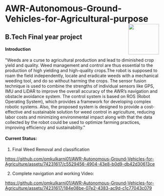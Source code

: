 # AWR-Autonomous-Ground-Vehicles-for-Agricultural-purpose <img align="right" width="100" height="100" src="https://github.com/omkulkarni01/AWR-Autonomous-Ground-Vehicles-for-Agriculture/blob/main/Simulation%20and%20Image%20processing%20Outputs/Level_1_complete.gif">

## B.Tech Final year project 
#### Introduction
"Weeds are a curse to agricultural production and lead to diminished crop yield and quality. Weed management and control are thus essential to the production of high yielding and high-quality crops.The robot is supposed to roam the field independently, locate and eradicate weeds with a mechanical weeding tool, and do so without harming the crops. The sensor fusion technique is used to combine the strengths of individual sensors like GPS, IMU and LiDAR to improve the overall accuracy of the AWR’s navigation and obstacle avoidance system. The control system is based on ROS (Robot Operating System), which provides a framework for developing complex robotic systems. Also, the proposed system is designed to provide a cost-effective and sustainable solution for weed control in agriculture, reducing labor costs and minimizing environmental impact along with that the data collected by the robot could be used to optimize farming practices, improving efficiency and sustainability."
#### Current Status: 
1. Final Weed Removal and classification

https://github.com/omkulkarni01/AWR-Autonomous-Ground-Vehicles-for-Agriculture/assets/74231617/c5529456-4904-43e8-b0d9-db42d30613ce

2. Complete navigation and working Video:




https://github.com/omkulkarni01/AWR-Autonomous-Ground-Vehicles-for-Agriculture/assets/74231617/184e08be-07e2-4383-ac9d-c1c77043c079

